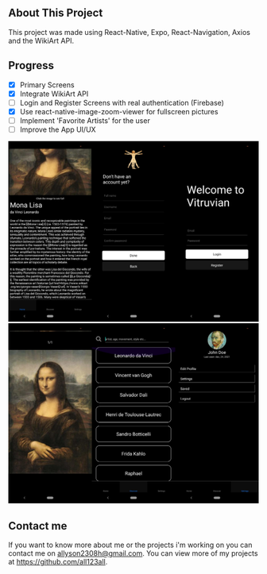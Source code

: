 ## About This Project

This project was made using React-Native, Expo, React-Navigation, Axios and the WikiArt API.

## Progress

- [x] Primary Screens
- [x] Integrate WikiArt API
- [ ] Login and Register Screens with real authentication (Firebase)
- [x] Use react-native-image-zoom-viewer for fullscreen pictures
- [ ] Implement 'Favorite Artists' for the user
- [ ] Improve the App UI/UX

<img src="./prints/1.png">
<img src="./prints/2.png">

## Contact me
If you want to know more about me or the projects i'm working on you can contact me on allyson2308h@gmail.com. You can view more of my projects at                   https://github.com/all123all.
